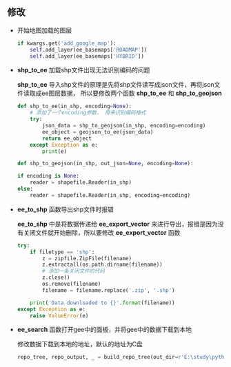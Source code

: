 ## 修改

- 开始地图加载的图层

    ```python
    if kwargs.get('add_google_map'):
        self.add_layer(ee_basemaps['ROADMAP'])
        self.add_layer(ee_basemaps['HYBRID'])
    ```

- **shp_to_ee** 加载shp文件出现无法识别编码的问题

    **shp_to_ee** 导入shp文件的原理是先将shp文件读写成json文件，再将json文件读取成ee图层数据， 所以要修改两个函数 **shp_to_ee** 和 **shp_to_geojson**

    ```python
    def shp_to_ee(in_shp, encoding=None):
      	# 添加了一个encoding参数， 用来识别编码格式
        try:
            json_data = shp_to_geojson(in_shp, encoding=encoding)
            ee_object = geojson_to_ee(json_data)
            return ee_object
        except Exception as e:
            print(e)
    ```

    ```python
    def shp_to_geojson(in_shp, out_json=None, encoding=None):
    ```

    ```python
    if encoding is None:
        reader = shapefile.Reader(in_shp)
    else:
        reader = shapefile.Reader(in_shp, encoding=encoding)
    ```

-  **ee_to_shp** 函数导出shp文件时报错

     **ee_to_shp** 中是将数据传递给 **ee_export_vector** 来进行导出，报错是因为没有关闭文件就开始删除，所以要修改 **ee_export_vector** 函数

    ```python
    try:
        if filetype == 'shp':
            z = zipfile.ZipFile(filename)
            z.extractall(os.path.dirname(filename))
            # 添加一条关闭文件的代码
            z.close()
            os.remove(filename)
            filename = filename.replace('.zip', '.shp')
    
        print('Data downloaded to {}'.format(filename))
    except Exception as e:
        raise ValueError(e)
    ```

- **ee_search** 函数打开gee中的面板，并将gee中的数据下载到本地

    修改数据下载到本地的地址，默认的地址为C盘

    ```python
    repo_tree, repo_output, _ = build_repo_tree(out_dir=r'E:\study\python\anaconda3\jupyter-notebook')
    ```

    

